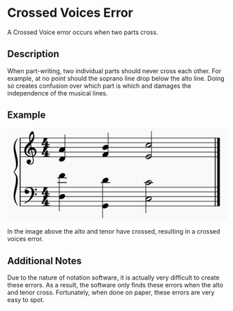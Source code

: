 # Crossed Voices Error
A Crossed Voice error occurs when two parts cross.

## Description
When part-writing, two individual parts should never cross each other. For example, at no point should the soprano line drop below the alto line. Doing so creates confusion over which part is which and damages the independence of the musical lines.

## Example
![Crossed Voices Example](../img/CrossedVoicesExample.PNG)

In the image above the alto and tenor have crossed, resulting in a crossed voices error.

## Additional Notes
Due to the nature of notation software, it is actually very difficult to create these errors. As a result, the software only finds these errors when the alto and tenor cross. Fortunately, when done on paper, these errors are very easy to spot.

